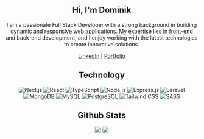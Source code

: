 <h2 align="center">Hi, I'm Dominik</h1>

<p align="center">
  I am a passionate Full Stack Developer with a strong background in building dynamic and responsive web applications. My expertise lies in front-end and back-end development, and I enjoy working with the latest technologies to create innovative solutions.
</p>
<p align="center">
  <a href="https://www.linkedin.com/in/dominik-gorczyca/" target="_blank">LinkedIn</a> |
  <a href="https://dominikgorczyca.github.io" target="_blank">Portfolio</a>
</p>

<h2 align="center">Technology</h2>

<div align="center">
   <img alt="Next.js" src="https://img.shields.io/badge/next.js-%23000000.svg?style=for-the-badge&logo=nextdotjs&logoColor=white"/>
   <img alt="React" src="https://img.shields.io/badge/react-%2320232a.svg?style=for-the-badge&logo=react&logoColor=%2361DAFB"/>
   <img alt="TypeScript" src="https://img.shields.io/badge/typescript-%23007ACC.svg?style=for-the-badge&logo=typescript&logoColor=white"/>
   <img alt="Node.js" src="https://img.shields.io/badge/node.js-%23339933.svg?style=for-the-badge&logo=nodedotjs&logoColor=white"/>
   <img alt="Express.js" src="https://img.shields.io/badge/express.js-%23404d59.svg?style=for-the-badge&logo=express&logoColor=%2361DAFB"/>
   <img alt="Laravel" src="https://img.shields.io/badge/laravel-%23FF2D20.svg?style=for-the-badge&logo=laravel&logoColor=white"/>
  </div>
<div align="center">
   <img alt="MongoDB" src="https://img.shields.io/badge/mongodb-%234ea94b.svg?style=for-the-badge&logo=mongodb&logoColor=white"/>
   <img alt="MySQL" src="https://img.shields.io/badge/mysql-%2300f.svg?style=for-the-badge&logo=mysql&logoColor=white&color=507E9C"/>
   <img alt="PostgreSQL" src="https://img.shields.io/badge/postgresql-%23336791.svg?style=for-the-badge&logo=postgresql&logoColor=white"/>
   <img alt="Tailwind CSS" src="https://img.shields.io/badge/tailwindcss-%2338B2AC.svg?style=for-the-badge&logo=tailwind-css&logoColor=white"/>
   <img alt="SASS" src="https://img.shields.io/badge/sass-%23CC6699.svg?style=for-the-badge&logo=sass&logoColor=white"/>
</div>


<h2 align="center">Github Stats</h2>

<p align="center">
  <img src="https://github-readme-stats.vercel.app/api?username=dominikgorczyca&show_icons=true&theme=react&line_height=27">
  <img src="https://github-readme-stats.vercel.app/api/top-langs/?username=dominikgorczyca&langs_count=3&hide=ruby,dockerfile,shell,java,shaderlab,kotlin,hlsl&theme=react">
</p>
